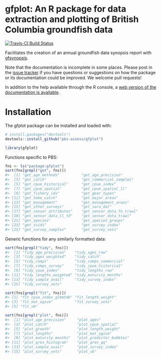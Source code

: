 # gfplot: An R package for data extraction and plotting of British Columbia groundfish data

[![Travis-CI Build
Status](https://travis-ci.org/pbs-assess/gfplot.svg?branch=master)](https://travis-ci.org/pbs-assess/gfplot)
<!-- [![Project Status: WIP - Initial development is in progress, but there has not yet been a stable, usable release suitable for the public.](http://www.repostatus.org/badges/latest/wip.svg)](http://www.repostatus.org/#wip) -->

Facilitates the creation of an annual groundfish data synopsis report
with [gfsynopsis](https://github.com/pbs-assess/gfsynopsis).

Note that the documentation is incomplete in some places. Please post in
the [issue tracker](https://github.com/pbs-assess/gfplot/issues) if you
have questions or suggestions on how the package or its documentation
could be improved. We welcome pull requests\!

In addition to the help available through the R console, a [web version
of the documentation is
available](https://pbs-assess.github.io/gfplot/index.html).

# Installation

The gfplot package can be installed and loaded with:

``` r
# install.packages("devtools")
devtools::install_github("pbs-assess/gfplot")
```

``` r
library(gfplot)
```

Functions specific to PBS:

``` r
fns <- ls("package:gfplot")
sort(fns[grepl("get", fns)])
#>  [1] "get_age_methods"          "get_age_precision"       
#>  [3] "get_catch"                "get_commercial_samples"  
#>  [5] "get_cpue_historical"      "get_cpue_index"          
#>  [7] "get_cpue_spatial"         "get_cpue_spatial_ll"     
#>  [9] "get_fishery_ids"          "get_gear_types"          
#> [11] "get_hake_catch"           "get_major_areas"         
#> [13] "get_management"           "get_management_areas"    
#> [15] "get_other_surveys"        "get_sara_dat"            
#> [17] "get_sensor_attributes"    "get_sensor_data_fe_trawl"
#> [19] "get_sensor_data_ll_td"    "get_sensor_data_trawl"   
#> [21] "get_species"              "get_species_groups"      
#> [23] "get_ssids"                "get_survey_index"        
#> [25] "get_survey_samples"       "get_survey_sets"
```

Generic functions for any similarly formatted data:

``` r
sort(fns[grepl("tidy", fns)])
#>  [1] "tidy_age_precision"    "tidy_ages_raw"        
#>  [3] "tidy_ages_weighted"    "tidy_catch"           
#>  [5] "tidy_comps"            "tidy_comps_commercial"
#>  [7] "tidy_comps_survey"     "tidy_cpue_historical" 
#>  [9] "tidy_cpue_index"       "tidy_lengths_raw"     
#> [11] "tidy_lengths_weighted" "tidy_maturity_months" 
#> [13] "tidy_sample_avail"     "tidy_survey_index"    
#> [15] "tidy_survey_sets"
```

``` r
sort(fns[grepl("fit", fns)])
#> [1] "fit_cpue_index_glmmtmb" "fit_length_weight"     
#> [3] "fit_mat_ogive"          "fit_survey_sets"       
#> [5] "fit_vb"
```

``` r
sort(fns[grepl("plot", fns)])
#>  [1] "plot_age_precision"     "plot_ages"             
#>  [3] "plot_catch"             "plot_cpue_spatial"     
#>  [5] "plot_growth"            "plot_length_weight"    
#>  [7] "plot_lengths"           "plot_mat_ogive"        
#>  [9] "plot_maturity_months"   "plot_predictor_bubbles"
#> [11] "plot_qres_histogram"    "plot_qres_qq"          
#> [13] "plot_sample_avail"      "plot_survey_index"     
#> [15] "plot_survey_sets"       "plot_vb"
```
